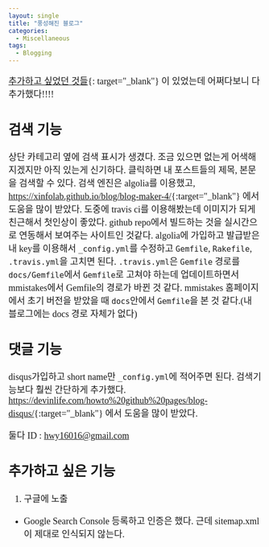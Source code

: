 ```yaml
---
layout: single
title: "풍성해진 블로그"
categories:
  - Miscellaneous
tags:
  - Blogging
---
```

<div markdown="1" style="font-size:18px;font-family:Consolas, '맑은 고딕';">

[추가하고 싶었던 것들](https://siriyaoff.github.io/miscellaneous/Misc-Features-To-Add/){: target="_blank"}
이 있었는데 어쩌다보니 다 추가했다!!!!

## 검색 기능
상단 카테고리 옆에 검색 표시가 생겼다. 조금 있으면 없는게 어색해지겠지만 아직 있는게 신기하다. 클릭하면 내 포스트들의 제목, 본문을 검색할 수 있다. 검색 엔진은 algolia를 이용했고,
<https://xinfolab.github.io/blog/blog-maker-4/>{:target="_blank"}
에서 도움을 많이 받았다. 도중에 travis ci를 이용해봤는데 이미지가 되게 친근해서 첫인상이 좋았다. github repo에서 빌드하는 것을 실시간으로 연동해서 보여주는 사이트인 것같다.
algolia에 가입하고 발급받은 내 key를 이용해서 `_config.yml`를 수정하고 `Gemfile`, `Rakefile`, `.travis.yml`을 고치면 된다. `.travis.yml`은 `Gemfile` 경로를 `docs/Gemfile`에서 `Gemfile`로 고쳐야 하는데 업데이트하면서 mmistakes에서 Gemfile의 경로가 바뀐 것 같다. mmistakes 홈페이지에서 초기 버전을 받았을 때 `docs`안에서 `Gemfile`을 본 것 같다.(내 블로그에는 docs 경로 자체가 없다)

## 댓글 기능
disqus가입하고 short name만 `_config.yml`에 적어주면 된다. 검색기능보다 훨씬 간단하게 추가했다.
<https://devinlife.com/howto%20github%20pages/blog-disqus/>{:target="_blank"}
에서 도움을 많이 받았다.

둘다 ID : hwy16016@gmail.com

## 추가하고 싶은 기능
1. 구글에 노출
- Google Search Console 등록하고 인증은 했다. 근데 sitemap.xml이 제대로 인식되지 않는다.

</div>
